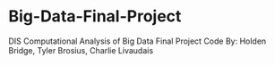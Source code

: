# Big-Data-Final-Project
DIS Computational Analysis of Big Data Final Project Code
By: Holden Bridge, Tyler Brosius, Charlie Livaudais

